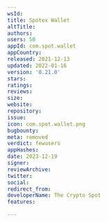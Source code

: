 ```yaml
---
wsId: 
title: Spotex Wallet
altTitle: 
authors: 
users: 50
appId: com.spot.wallet
appCountry: 
released: 2021-12-13
updated: 2022-01-16
version: '0.21.0'
stars: 
ratings: 
reviews: 
size: 
website: 
repository: 
issue: 
icon: com.spot.wallet.png
bugbounty: 
meta: removed
verdict: fewusers
appHashes: 
date: 2023-12-19
signer: 
reviewArchive: 
twitter: 
social: 
redirect_from: 
developerName: The Crypto Spot
features: 

---
```


